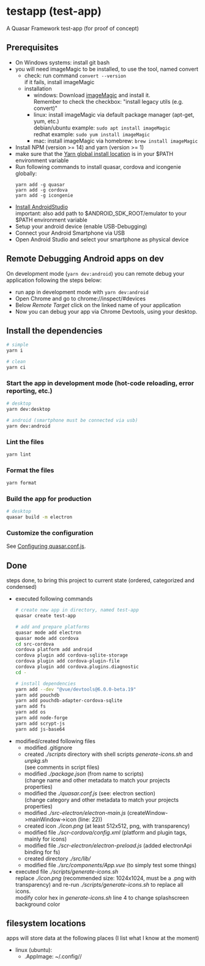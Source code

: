 # testapp (test-app)

A Quasar Framework test-app (for proof of concept)

## Prerequisites
* On Windows systems: install git bash
* you will need imageMagic to be installed, to use the tool, named convert
  * check: run command `convert --version` \
    if it fails, install imageMagic
  * installation
    * windows: Download [imageMagic](https://imagemagick.org/script/download.php) and install it. \
      Remember to check the checkbox: "install legacy utils (e.g. convert)"
    * linux: install imageMagic via default package manager (apt-get, yum, etc.) \
      debian/ubuntu example: `sudo apt install imageMagic` \
      redhat example: `sudo yum install imageMagic`
    * mac: install imageMagic via homebrew: `brew install imageMagic`
* Install NPM (version >= 14) and yarn (version  >= 1)
* make sure that the [Yarn global install location](https://classic.yarnpkg.com/en/docs/cli/global/) is in your $PATH environment variable
* Run following commands to install quasar, cordova and icongenie globally:
  ```
  yarn add -g quasar
  yarn add -g cordova
  yarn add -g icongenie
  ```
* [Install AndroidStudio](https://quasar.dev/quasar-cli/developing-cordova-apps/preparation) \
  important: also add path to $ANDROID_SDK_ROOT/emulator to your $PATH environment variable
* Setup your android device (enable USB-Debugging)
* Connect your Android Smartphone via USB
* Open Android Studio and select your smartphone as physical device

## Remote Debugging Android apps on dev
On development mode (`yarn dev:android`) you can remote debug your application following the steps below:
* run app in development mode with `yarn dev:android`
* Open Chrome and go to chrome://inspect/#devices
* Below *Remote Target* click on the linked name of your application
* Now you can debug your app via Chrome Devtools, using your desktop.

## Install the dependencies

```bash
# simple
yarn i

# clean
yarn ci
```

### Start the app in development mode (hot-code reloading, error reporting, etc.)

```bash
# desktop
yarn dev:desktop

# android (smartphone must be connected via usb)
yarn dev:android
```

### Lint the files

```bash
yarn lint
```

### Format the files

```bash
yarn format
```

### Build the app for production

```bash
# desktop
quasar build -m electron
```

### Customize the configuration

See [Configuring quasar.conf.js](https://quasar.dev/quasar-cli/quasar-conf-js).

## Done
steps done, to bring this project to current state (ordered, categorized and condensed)
* executed following commands
  ```bash
  # create new app in directory, named test-app
  quasar create test-app

  # add and prepare platforms
  quasar mode add electron
  quasar mode add cordova
  cd src-cordova
  cordova platform add android
  cordova plugin add cordova-sqlite-storage
  cordova plugin add cordova-plugin-file
  cordova plugin add cordova.plugins.diagnostic
  cd -

  # install dependencies
  yarn add --dev "@vue/devtools@6.0.0-beta.19"
  yarn add pouchdb
  yarn add pouchdb-adapter-cordova-sqlite
  yarn add fs
  yarn add os
  yarn add node-forge
  yarn add scrypt-js
  yarn add js-base64
  ```
* modified/created following files
  * modified .gitignore
  * created *./scripts* directory with shell scripts *generate-icons.sh* and *unpkg.sh* \
    (see comments in script files)
  * modified *./package.json* (from name to scripts) \
    (change name and other metadata to match your projects properties)
  * modified the *./quasar.conf.js* (see: electron section) \
    (change category and other metadata to match your projects properties)
  * modified *./src-electron/electron-main.js* (createWindow->mainWindow->icon (line: 22))
  * created icon *./icon.png* (at least 512x512, png, with transparency)
  * modified file *./scr-cordova/config.xml* (platform and plugin tags, mainly for icons)
  * modified file *./scr-electron/electron-preload.js* (added electronApi binding for fs)
  * created directory *./src/lib/*
  * modified file *./src/components/App.vue* (to simply test some things)
* executed file *./scripts/generate-icons.sh* \
  replace *./icon.png* (recommended size: 1024x1024, must be a .png with transparency)
  and re-run *./scripts/generate-icons.sh* to replace all icons. \
  modify color hex in *generate-icons.sh* line 4 to change splashscreen background color

## filesystem locations
apps will store data at the following places (I list what I know at the moment)
* linux (ubuntu):
  * .AppImage: ~/.config/<app-name>/
